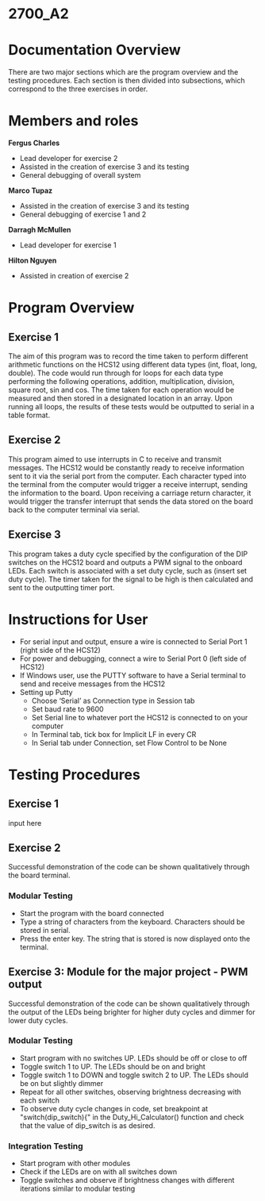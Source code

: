 # 2700_A2

# Documentation Overview
There are two major sections which are the program overview and the testing procedures.  Each section is then divided into subsections, which correspond to the three exercises in order. 

# Members and roles

**Fergus Charles** 
- Lead developer for exercise 2
- Assisted in the creation of exercise 3 and its testing
- General debugging of overall system

**Marco Tupaz** 
- Assisted in the creation of exercise 3 and its testing
- General debugging of exercise 1 and 2

**Darragh McMullen** 
- Lead developer for exercise 1

**Hilton Nguyen**  
- Assisted in creation of exercise 2

# Program Overview

## Exercise 1
The aim of this program was to record the time taken to perform different arithmetic functions on the HCS12 using different data types (int, float, long, double). The code would run through for loops for each data type performing the following operations, addition, multiplication, division, square root, sin and cos. The time taken for each operation would be measured and then stored in a designated location in an array. Upon running all loops, the results of these tests would be outputted to serial in a table format. 

## Exercise 2
This program aimed to use interrupts in C to receive and transmit messages. The HCS12 would be constantly ready to receive information sent to it via the serial port from the computer. Each character typed into the terminal from the computer would trigger a receive interrupt, sending the information to the board. Upon receiving a carriage return character, it would trigger the transfer interrupt that sends the data stored on the board back to the computer terminal via serial. 

## Exercise 3
This program takes a duty cycle specified by the configuration of the DIP switches on the HCS12 board and outputs a PWM signal to the onboard LEDs. Each switch is associated with a set duty cycle, such as (insert set duty cycle). The timer taken for the signal to be high is then calculated and sent to the outputting timer port. 

# Instructions for User
- For serial input and output, ensure a wire is connected to Serial Port 1 (right side of the HCS12)
- For power and debugging, connect a wire to Serial Port 0 (left side of HCS12)
- If Windows user, use the PUTTY software to have a Serial terminal to send and receive messages from the HCS12
- Setting up Putty
  - Choose ‘Serial’ as Connection type in Session tab
  - Set baud rate to 9600
  - Set Serial line to whatever port the HCS12 is connected to on your computer
  - In Terminal tab, tick box for Implicit LF in every CR
  - In Serial tab under Connection, set Flow Control to be None


# Testing Procedures

## Exercise 1
input here

## Exercise 2
Successful demonstration of the code can be shown qualitatively through the board terminal.

### Modular Testing
- Start the program with the board connected
- Type a string of characters from the keyboard. Characters should be stored in serial.
- Press the enter key. The string that is stored is now displayed onto the terminal.


## Exercise 3: Module for the major project - PWM output

Successful demonstration of the code can be shown qualitatively through the output of the LEDs being brighter for higher duty cycles and dimmer for lower duty cycles. 

### Modular Testing
- Start program with no switches UP. LEDs should be off or close to off
- Toggle switch 1 to UP. The LEDs should be on and bright
- Toggle switch 1 to DOWN and toggle switch 2 to UP. The LEDs should be on but slightly dimmer
- Repeat for all other switches, observing brightness decreasing with each switch
- To observe duty cycle changes in code, set breakpoint at "switch(dip_switch){" in the Duty_Hi_Calculator() function and check that the value of dip_switch is as desired. 

### Integration Testing
- Start program with other modules
- Check if the LEDs are on with all switches down
- Toggle switches and observe if brightness changes with different iterations similar to modular testing

